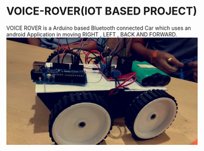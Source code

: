 # VOICE-ROVER(IOT BASED PROJECT)
VOICE ROVER is a Arduino based Bluetooth connected Car which uses an android Application in moving RIGHT , LEFT , BACK AND FORWARD.
![](New-Folder/car.jpg)  

